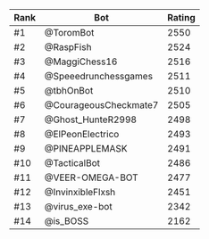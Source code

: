 Rank|Bot|Rating
---|---|---
#1|@ToromBot|2550
#2|@RaspFish|2524
#3|@MaggiChess16|2516
#4|@Speeedrunchessgames|2511
#5|@tbhOnBot|2510
#6|@CourageousCheckmate7|2505
#7|@Ghost_HunteR2998|2498
#8|@ElPeonElectrico|2493
#9|@PINEAPPLEMASK|2491
#10|@TacticalBot|2486
#11|@VEER-OMEGA-BOT|2477
#12|@InvinxibleFlxsh|2451
#13|@virus_exe-bot|2342
#14|@is_BOSS|2162

